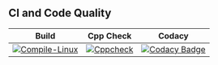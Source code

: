 ## CI and Code Quality
|Build|Cpp Check|Codacy|
|---------|------------|-----------|
|[![Compile-Linux](https://github.com/Ahav7/Embedded_C/actions/workflows/Compile.yml/badge.svg)](https://github.com/Ahav7/Embedded_C/actions/workflows/Compile.yml)|[![Cppcheck](https://github.com/Ahav7/Embedded_C/actions/workflows/CodeQuality.yml/badge.svg)](https://github.com/Ahav7/Embedded_C/actions/workflows/CodeQuality.yml)|[![Codacy Badge](https://app.codacy.com/project/badge/Grade/937e4c6d76c94562acca3907ebf8aee2)](https://www.codacy.com/gh/Ahav7/Embedded_C/dashboard?utm_source=github.com&amp;utm_medium=referral&amp;utm_content=Ahav7/Embedded_C&amp;utm_campaign=Badge_Grade)|
